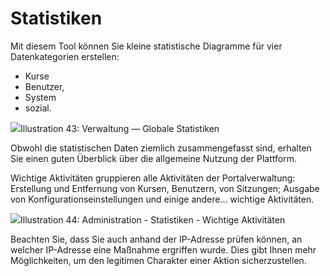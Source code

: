 
# Statistiken

Mit diesem Tool können Sie kleine statistische Diagramme für vier Datenkategorien erstellen:

* Kurse
* Benutzer,
* System
* sozial.

![](../../.gitbook/assets/images37%20%284%29.png)Illustration 43: Verwaltung — Globale Statistiken

Obwohl die statistischen Daten ziemlich zusammengefasst sind, erhalten Sie einen guten Überblick über die allgemeine Nutzung der Plattform.

Wichtige Aktivitäten gruppieren alle Aktivitäten der Portalverwaltung: Erstellung und Entfernung von Kursen, Benutzern, von Sitzungen; Ausgabe von Konfigurationseinstellungen und einige andere... wichtige Aktivitäten.

![](../../.gitbook/assets/images29%20%287%29.png)Illustration 44: Administration - Statistiken - Wichtige Aktivitäten

Beachten Sie, dass Sie auch anhand der IP-Adresse prüfen können, an welcher IP-Adresse eine Maßnahme ergriffen wurde. Dies gibt Ihnen mehr Möglichkeiten, um den legitimen Charakter einer Aktion sicherzustellen.